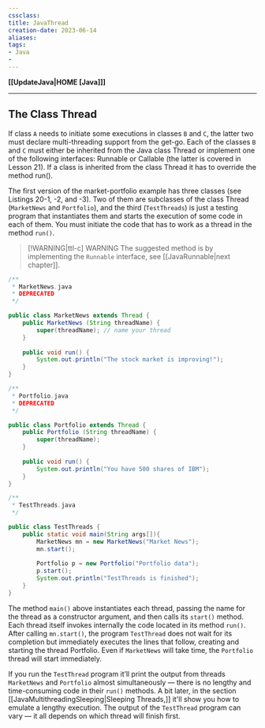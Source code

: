 ```yaml
---
cssclass:
title: JavaThread
creation-date: 2023-06-14
aliases:
tags:
- Java
- 
---
```

**[[UpdateJava|HOME [Java]]]**

---
## The Class Thread
If class `A` needs to initiate some executions in classes `B` and `C`, the latter two must declare multi-threading support from the get-go. Each of the classes `B` and `C` must either be inherited from the Java class Thread or implement one of the following interfaces: Runnable or Callable (the latter is covered in Lesson 21). If a class is inherited from the class Thread it has to override the method run().

The first version of the market-portfolio example has three classes (see Listings 20-1, -2, and -3). Two of them are subclasses of the class Thread (`MarketNews` and `Portfolio`), and the third (`TestThreads`) is just a testing program that instantiates them and starts the execution of some code in each of them. You must initiate the code that has to work as a thread in the method `run()`.
>[!WARNING|ttl-c] WARNING
> The suggested method is by implementing the `Runnable` interface, see [[JavaRunnable|next chapter]].

```java
/**
 * MarketNews.java
 * DEPRECATED
 */

public class MarketNews extends Thread {
	public MarketNews (String threadName) {
		super(threadName); // name your thread
	}
	
	public void run() {
		System.out.println("The stock market is improving!");
	}
}
```
```java
/**
 * Portfolio.java
 * DEPRECATED
 */

public class Portfolio extends Thread {
	public Portfolio (String threadName) {
		super(threadName);
	}
	
	public void run() {
		System.out.println("You have 500 shares of IBM");
	}
}
```
```java
/**
 * TestThreads.java
 */

public class TestThreads {
	public static void main(String args[]){
		MarketNews mn = new MarketNews("Market News");
		mn.start();
		
		Portfolio p = new Portfolio("Portfolio data");
		p.start();
		System.out.println("TestThreads is finished");
	}
}
```
The method `main()` above instantiates each thread, passing the name for the thread as a constructor argument, and then calls its `start()` method. Each thread itself invokes internally the code located in its method `run()`. After calling `mn.start()`, the program `TestThread` does not wait for its completion but immediately executes the lines that follow, creating and starting the thread Portfolio. Even if `MarketNews` will take time, the `Portfolio` thread will start immediately.

If you run the `TestThread` program it’ll print the output from threads `MarketNews` and `Portfolio` almost simultaneously — there is no lengthy and time-consuming code in their `run()` methods. A bit later, in the section [[JavaMultithreadingSleeping|Sleeping Threads,]] it'll show you how to emulate a lengthy execution. The output of the `TestThread` program can vary — it all depends on which thread will finish first.